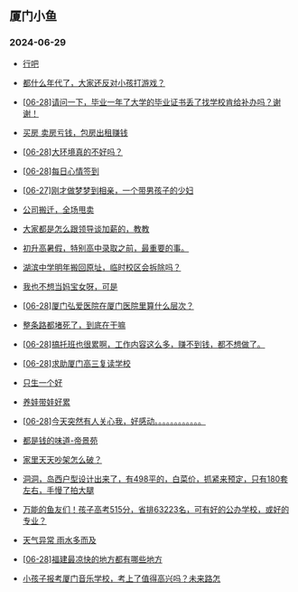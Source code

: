 ## 厦门小鱼 
### 2024-06-29

+ [行吧](http://bbs.xmfish.com/read-htm-tid-18211207.html)

+ [都什么年代了，大家还反对小孩打游戏？](http://bbs.xmfish.com/read-htm-tid-18211249.html)

+ [[06-28]请问一下，毕业一年了大学的毕业证书丢了找学校肯给补办吗？谢谢！](http://bbs.xmfish.com/read-htm-tid-18211307.html)

+ [买房 卖房亏钱，包房出租赚钱](http://bbs.xmfish.com/read-htm-tid-18211232.html)

+ [[06-28]大环境真的不好吗？](http://bbs.xmfish.com/read-htm-tid-18211421.html)

+ [[06-28]每日心情签到](http://bbs.xmfish.com/read-htm-tid-18211194.html)

+ [[06-27]刚才做梦梦到相亲，一个带男孩子的少妇](http://bbs.xmfish.com/read-htm-tid-18211206.html)

+ [公司搬迁，全场甩卖](http://bbs.xmfish.com/read-htm-tid-18211395.html)

+ [大家都是怎么跟领导谈加薪的，教教](http://bbs.xmfish.com/read-htm-tid-18211382.html)

+ [初升高暑假，特别高中录取之前，最重要的事。](http://bbs.xmfish.com/read-htm-tid-18211221.html)

+ [湖滨中学明年搬回原址，临时校区会拆除吗？](http://bbs.xmfish.com/read-htm-tid-18211374.html)

+ [我也不想当妈宝女呀，可是](http://bbs.xmfish.com/read-htm-tid-18211465.html)

+ [[06-28]厦门弘爱医院在厦门医院里算什么层次？](http://bbs.xmfish.com/read-htm-tid-18211419.html)

+ [整条路都堵死了，到底在干嘛](http://bbs.xmfish.com/read-htm-tid-18211512.html)

+ [[06-28]搞托班也很累啊，工作内容这么多，赚不到钱，都不想做了。](http://bbs.xmfish.com/read-htm-tid-18211400.html)

+ [[06-28]求助厦门高三复读学校](http://bbs.xmfish.com/read-htm-tid-18211292.html)

+ [只生一个好](http://bbs.xmfish.com/read-htm-tid-18211475.html)

+ [养娃带娃好累](http://bbs.xmfish.com/read-htm-tid-18211493.html)

+ [[06-28]今天突然有人关心我，好感动。。。。。。。。。。。。](http://bbs.xmfish.com/read-htm-tid-18211526.html)

+ [都是钱的味道-帝景苑](http://bbs.xmfish.com/read-htm-tid-18211600.html)

+ [家里天天吵架怎么破？](http://bbs.xmfish.com/read-htm-tid-18211583.html)

+ [洞洞，岛西户型设计出来了，有498平的，白菜价，抓紧来预定，只有180套左右，手慢了拍大腿](http://bbs.xmfish.com/read-htm-tid-18211618.html)

+ [万能的鱼友们！孩子高考515分，省排63223名，可有好的公办学校，或好的专业？](http://bbs.xmfish.com/read-htm-tid-18211621.html)

+ [天气异常 雨水多而及](http://bbs.xmfish.com/read-htm-tid-18211443.html)

+ [[06-28]福建最凉快的地方都有哪些地方](http://bbs.xmfish.com/read-htm-tid-18211533.html)

+ [小孩子报考厦门音乐学校，考上了值得高兴吗？未来路怎](http://bbs.xmfish.com/read-htm-tid-18211628.html)

